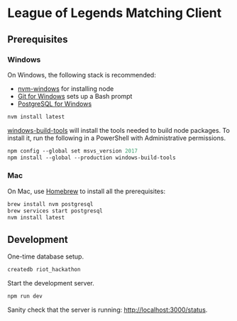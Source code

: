 # League of Legends Matching Client

## Prerequisites

### Windows

On Windows, the following stack is recommended:

* [nvm-windows](https://github.com/coreybutler/nvm-windows) for installing node
* [Git for Windows](https://git-scm.com/download/win) sets up a Bash prompt
* [PostgreSQL for Windows](https://www.postgresql.org/download/windows/)

```bash
nvm install latest
```

[windows-build-tools](https://github.com/felixrieseberg/windows-build-tools)
will install the tools needed to build node packages. To install it, run the
following in a PowerShell with Administrative permissions.

```ps
npm config --global set msvs_version 2017
npm install --global --production windows-build-tools
```

### Mac

On Mac, use [Homebrew](https://brew.sh/) to install all the prerequisites:

```bash
brew install nvm postgresql
brew services start postgresql
nvm install latest
```

## Development

One-time database setup.

```bash
createdb riot_hackathon
```

Start the development server.

```bash
npm run dev
```

Sanity check that the server is running:
[http://localhost:3000/status](http://localhost:3000/status).
